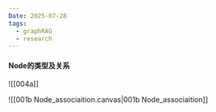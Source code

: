 ```yaml
---
Date: 2025-07-28
tags:
  - graphRAG
  - research
---
```

#### Node的类型及关系
![[004a]]


![[001b Node_associaition.canvas|001b Node_associaition]]